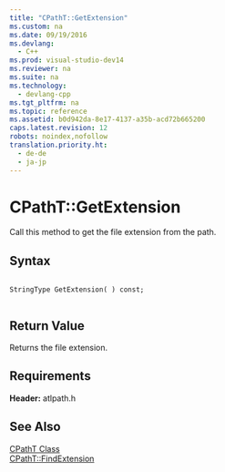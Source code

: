```yaml
---
title: "CPathT::GetExtension"
ms.custom: na
ms.date: 09/19/2016
ms.devlang: 
  - C++
ms.prod: visual-studio-dev14
ms.reviewer: na
ms.suite: na
ms.technology: 
  - devlang-cpp
ms.tgt_pltfrm: na
ms.topic: reference
ms.assetid: b0d942da-8e17-4137-a35b-acd72b665200
caps.latest.revision: 12
robots: noindex,nofollow
translation.priority.ht: 
  - de-de
  - ja-jp
---
```

# CPathT::GetExtension
Call this method to get the file extension from the path.  
  
## Syntax  
  
```  
  
StringType GetExtension( ) const;  
  
```  
  
## Return Value  
 Returns the file extension.  
  
## Requirements  
 **Header:** atlpath.h  
  
## See Also  
 [CPathT Class](../vs140/CPathT-Class.md)   
 [CPathT::FindExtension](../vs140/CPathT--FindExtension.md)